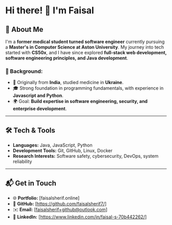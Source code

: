 # Hi there! 👋 I'm Faisal

## 🚀 About Me

I'm a **former medical student turned software engineer** currently pursuing a **Master's in Computer Science at Aston University**. My journey into tech started with **CS50x**, and I have since explored **full-stack web development, software engineering principles, and Java development**.

### 🔹 Background:
- 📍 Originally from **India**, studied medicine in **Ukraine**.
- 🎓 Strong foundation in programming fundamentals, with experience in **Javascript and Python**.
- 🌍 Goal: **Build expertise in software engineering, security, and enterprise development**.

---

## 🛠️ Tech & Tools

- **Languages:** Java, JavaScript, Python
- **Development Tools:** Git, GitHub, Linux, Docker
- **Research Interests:** Software safety, cybersecurity, DevOps, system reliability

---

## 📬 Get in Touch

- 🌐 **Portfolio:** [faisalsherif.online]
- 📜 **GitHub:** [https://github.com/faisalsherif7/]
- ✉️ **Email:** [faisalsherif+github@outlook.com]
- 📝 **LinkedIn:** [https://www.linkedin.com/in/faisal-s-70b442262/]
